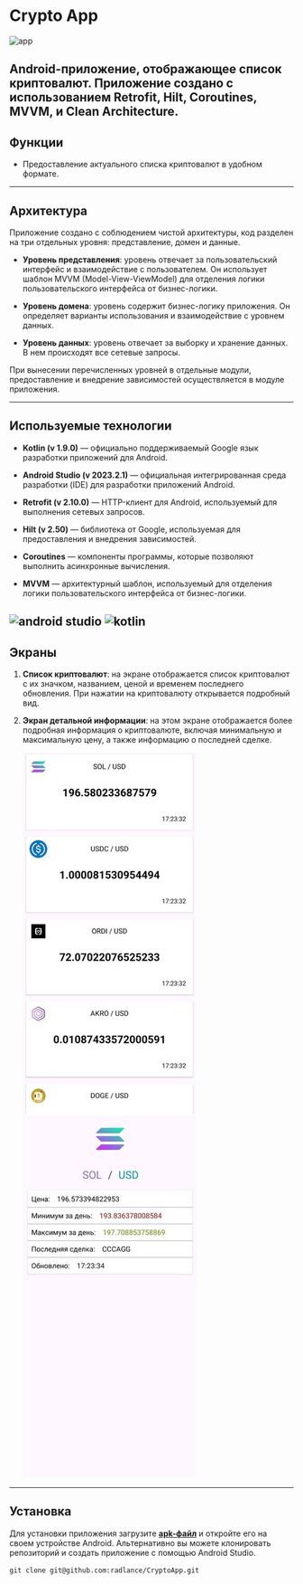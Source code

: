 # Crypto App

![app](https://camo.githubusercontent.com/323ef51f2f921bd312c333ac04eafb8deb8e1322c43bcae4a3d1e608c20a00a4/68747470733a2f2f696d672e736869656c64732e696f2f7374617469632f76313f7374796c653d666f722d7468652d6261646765266d6573736167653d416e64726f696426636f6c6f723d333441383533266c6f676f3d416e64726f6964266c6f676f436f6c6f723d464646464646266c6162656c3d)


Android-приложение, отображающее список криптовалют.
Приложение создано с использованием
Retrofit, Hilt, Coroutines, MVVM, и Clean Architecture.
---

## Функции

+ Предоставление актуального списка криптовалют в удобном формате.



---

## Архитектура

Приложение создано с соблюдением чистой архитектуры,
код разделен на три отдельных уровня:
представление, домен и данные.

+ **Уровень представления**:
  уровень отвечает за пользовательский интерфейс
  и взаимодействие с пользователем.
  Он использует шаблон MVVM (Model-View-ViewModel) для отделения логики
  пользовательского интерфейса от бизнес-логики.


+ **Уровень домена**: уровень содержит бизнес-логику приложения.
Он определяет варианты использования и взаимодействие с уровнем данных.


+ **Уровень данных**: уровень отвечает за выборку и хранение данных.
  В нем происходят все сетевые запросы.

При вынесении перечисленных уровней в отдельные модули,
предоставление и внедрение зависимостей осуществляется
в модуле приложения.

---

## Используемые технологии
+ **Kotlin (v 1.9.0)** — официально поддерживаемый Google язык
  разработки приложений для Android.

+ **Android Studio (v 2023.2.1)** — официальная интегрированная среда 
  разработки (IDE) для разработки приложений Android.


+ **Retrofit (v 2.10.0)** — HTTP-клиент для Android, 
  используемый для выполнения сетевых запросов.


+ **Hilt (v 2.50)** — библиотека от Google, 
используемая для предоставления и внедрения зависимостей.


+ **Coroutines** — компоненты программы, 
  которые позволяют выполнить асинхронные вычисления.


+ **MVVM** — архитектурный шаблон, 
  используемый для отделения логики пользовательского интерфейса от
  бизнес-логики.

![android studio](https://camo.githubusercontent.com/2d397c08eedc8787ef2a85a6a4b391f62d5ef4d89c527e49bc9f3a0b8c54136f/68747470733a2f2f696d672e736869656c64732e696f2f7374617469632f76313f7374796c653d666f722d7468652d6261646765266d6573736167653d416e64726f69642b53747564696f26636f6c6f723d323232323232266c6f676f3d416e64726f69642b53747564696f266c6f676f436f6c6f723d334444433834266c6162656c3d)
![kotlin](https://camo.githubusercontent.com/d3d1086af5c2cc9b242b19407152596a33d4ee77f4c2c76f561ba14a2ee8abe0/68747470733a2f2f696d672e736869656c64732e696f2f7374617469632f76313f7374796c653d666f722d7468652d6261646765266d6573736167653d4b6f746c696e26636f6c6f723d374635324646266c6f676f3d4b6f746c696e266c6f676f436f6c6f723d464646464646266c6162656c3d)
---

## Экраны
1. **Список криптовалют**: на экране отображается список криптовалют с их значком, 
  названием, ценой и временем последнего обновления.
  При нажатии на криптовалюту открывается подробный вид.

   
  

2. **Экран детальной информации**: на этом экране отображается 
  более подробная информация о криптовалюте,
  включая минимальную и максимальную цену,
  а также информацию о последней сделке.


   ![Список криптовалют](img_1.png)
   ![img_2.png](img_2.png)

 
---

## Установка
Для установки приложения загрузите **[apk-файл](https://github.com/radlance/CryptoApp/raw/master/app/release/app-release.apk)**
и откройте его на своем устройстве Android.
Альтернативно вы можете
клонировать репозиторий и создать приложение с помощью Android Studio.
```
git clone git@github.com:radlance/CryptoApp.git
```
